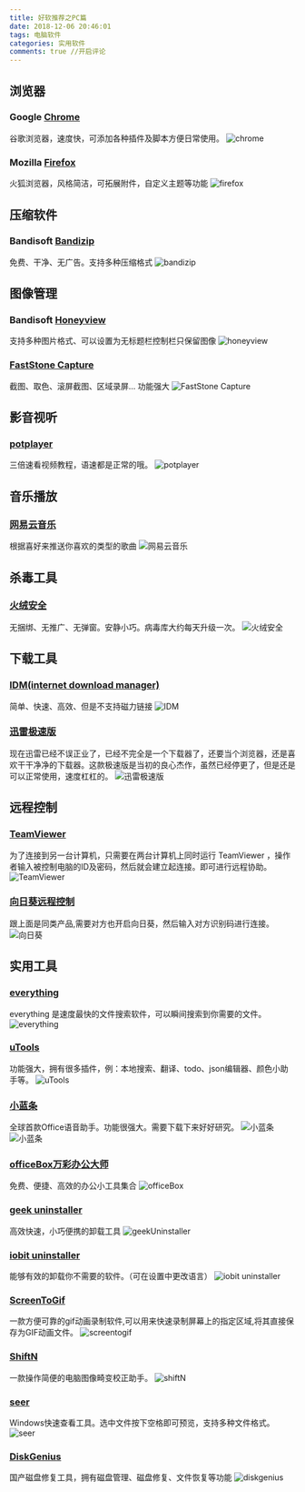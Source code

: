 ```yaml
---
title: 好软推荐之PC篇
date: 2018-12-06 20:46:01
tags: 电脑软件
categories: 实用软件
comments: true //开启评论
---
```


## 浏览器
### Google [Chrome](http://chrome.com/)
谷歌浏览器，速度快，可添加各种插件及脚本方便日常使用。
![chrome](/chrome.jpg)
### Mozilla [Firefox](http://www.firefox.com.cn/)
火狐浏览器，风格简洁，可拓展附件，自定义主题等功能
![firefox](/firefox.jpg)
## 压缩软件
### Bandisoft [Bandizip](http://www.bandisoft.com/bandizip/)
免费、干净、无广告。支持多种压缩格式
![bandizip](/bandizip.png)
## 图像管理
### Bandisoft [Honeyview](http://www.bandisoft.com/honeyview/)
支持多种图片格式、可以设置为无标题栏控制栏只保留图像
![honeyview](/honeyview.jpg)
### [FastStone Capture](https://faststone-capture.en.softonic.com/)
截图、取色、滚屏截图、区域录屏...  功能强大
![FastStone Capture](/FastStone%20Capture.png)
## 影音视听
### [potplayer](http://potplayer.daum.net/?lang=zh_CN)
三倍速看视频教程，语速都是正常的哦。
![potplayer](potplayer.jpg)
## 音乐播放
### [网易云音乐](https://music.163.com)
根据喜好来推送你喜欢的类型的歌曲
![网易云音乐](/网易云音乐.jpg)
## 杀毒工具
### [火绒安全](https://www.huorong.cn/)
无捆绑、无推广、无弹窗。安静小巧。病毒库大约每天升级一次。
![火绒安全](/火绒.png)
## 下载工具
### [IDM(internet download manager)](http://www.internetdownloadmanager.com/)
简单、快速、高效、但是不支持磁力链接
![IDM](/idm.png)
### [迅雷极速版](https://dl.pconline.com.cn/download/355664-1.html)
现在迅雷已经不误正业了，已经不完全是一个下载器了，还要当个浏览器，还是喜欢干干净净的下载器。这款极速版是当初的良心杰作，虽然已经停更了，但是还是可以正常使用，速度杠杠的。
![迅雷极速版](/迅雷极速版.png)
## 远程控制
### [TeamViewer](https://www.teamviewer.com/cn/)
为了连接到另一台计算机，只需要在两台计算机上同时运行 TeamViewer ，操作者输入被控制电脑的ID及密码，然后就会建立起连接。即可进行远程协助。
![TeamViewer](/Teamviewer.png)
### [向日葵远程控制](https://sunlogin.oray.com/personal/)
跟上面是同类产品,需要对方也开启向日葵，然后输入对方识别码进行连接。
![向日葵](向日葵.png)
## 实用工具
### [everything](http://www.voidtools.com/)
everything 是速度最快的文件搜索软件，可以瞬间搜索到你需要的文件。
![everything](/Everything.png)
### [uTools](https://u.tools/)
功能强大，拥有很多插件，例：本地搜索、翻译、todo、json编辑器、颜色小助手等。
![uTools](/utools.png)
### [小蓝条](http://www.xiaolantiao.com/)
全球首款Office语音助手。功能很强大。需要下载下来好好研究。
![小蓝条](/小蓝条1.png)
![小蓝条](/小蓝条2.png)

### [officeBox万彩办公大师](http://www.wofficebox.com/)
免费、便捷、高效的办公小工具集合
![officeBox](/officeBox.png)
### [geek uninstaller](https://geekuninstaller.com/)
高效快速，小巧便携的卸载工具
![geekUninstaller](/GeekUninstaller.png)
### [iobit uninstaller](https://www.iobit.com/en/advanceduninstaller.php)
能够有效的卸载你不需要的软件。（可在设置中更改语言）
![iobit uninstaller](/iobit%20uninstaller.png)
### [ScreenToGif](https://www.screentogif.com/)
一款方便可靠的gif动画录制软件,可以用来快速录制屏幕上的指定区域,将其直接保存为GIF动画文件。
![screentogif](/screentogif.png)
### [ShiftN](http://www.shiftn.de/)
一款操作简便的电脑图像畸变校正助手。
![shiftN](/shiftN.png)
### [seer](http://www.1218.io/)
Windows快速查看工具。选中文件按下空格即可预览，支持多种文件格式。
![seer](/seer.png)
### [DiskGenius](http://www.diskgenius.cn/download.php)
国产磁盘修复工具，拥有磁盘管理、磁盘修复、文件恢复等功能
![diskgenius](/diskgenius.png)